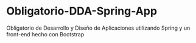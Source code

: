 # Obligatorio-DDA-Spring-App
Obligatorio de Desarrollo y Diseño de Aplicaciones utilizando Spring y un front-end hecho con Bootstrap
